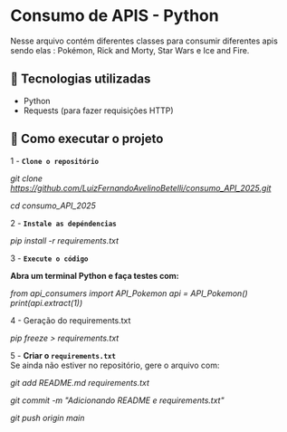 # Consumo de APIS - Python 

Nesse arquivo contém diferentes classes para consumir diferentes apis sendo elas : Pokémon, Rick and Morty, Star Wars e Ice and Fire.

## 📌 Tecnologias utilizadas  
- Python
- Requests (para fazer requisições HTTP)  

## 🚀 Como executar o projeto  

1 - **`Clone o repositório`**  

*git clone https://github.com/LuizFernandoAvelinoBetelli/consumo_API_2025.git*

*cd consumo_API_2025*


2 - **`Instale as depéndencias`**

*pip install -r requirements.txt*


3️ - **`Execute o código`**

**Abra um terminal Python e faça testes com:**

*from api_consumers import API_Pokemon
api = API_Pokemon()
print(api.extract(1))*

4 - Geração do requirements.txt

*pip freeze > requirements.txt*



5 - **Criar o `requirements.txt`**  
Se ainda não estiver no repositório, gere o arquivo com:  

*git add README.md requirements.txt*

*git commit -m "Adicionando README e requirements.txt"*

*git push origin main*

